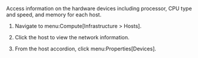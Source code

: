 Access information on the hardware devices including processor, CPU type
and speed, and memory for each host.

1.  Navigate to menu:Compute\[Infrastructure \> Hosts\].

2.  Click the host to view the network information.

3.  From the host accordion, click menu:Properties\[Devices\].
